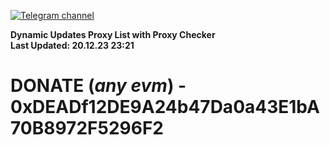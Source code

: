 [![Telegram channel](https://img.shields.io/endpoint?url=https://runkit.io/damiankrawczyk/telegram-badge/branches/master?url=https://t.me/n4z4v0d)](https://t.me/n4z4v0d) 

**Dynamic Updates Proxy List with Proxy Checker**  
**Last Updated: 20.12.23 23:21**

# DONATE (_any evm_) - 0xDEADf12DE9A24b47Da0a43E1bA70B8972F5296F2
